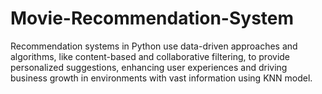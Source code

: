 # Movie-Recommendation-System
Recommendation systems in Python use data-driven approaches and algorithms, like content-based and collaborative filtering, to provide personalized suggestions, enhancing user experiences and driving business growth in environments with vast information using KNN model.
